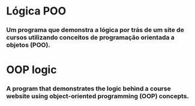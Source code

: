 # Lógica POO
### Um programa que demonstra a lógica por trás de um site de cursos utilizando conceitos de programação orientada a objetos (POO).

# OOP logic
### A program that demonstrates the logic behind a course website using object-oriented programming (OOP) concepts.
